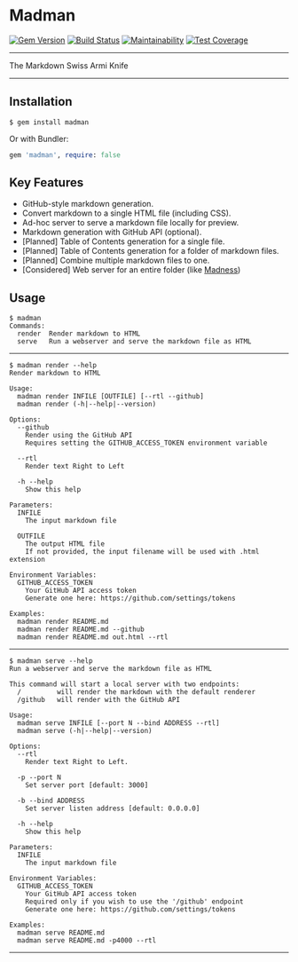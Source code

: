 Madman
==================================================

[![Gem Version](https://badge.fury.io/rb/madman.svg)](https://badge.fury.io/rb/madman)
[![Build Status](https://travis-ci.com/DannyBen/madman.svg?branch=master)](https://travis-ci.com/DannyBen/madman)
[![Maintainability](https://api.codeclimate.com/v1/badges/506449ea988f5518425d/maintainability)](https://codeclimate.com/github/DannyBen/madman/maintainability)
[![Test Coverage](https://api.codeclimate.com/v1/badges/506449ea988f5518425d/test_coverage)](https://codeclimate.com/github/DannyBen/madman/test_coverage)


---

The Markdown Swiss Armi Knife

---

Installation
--------------------------------------------------

```
$ gem install madman
```

Or with Bundler:

```ruby
gem 'madman', require: false
```



Key Features
--------------------------------------------------

- GitHub-style markdown generation.
- Convert markdown to a single HTML file (including CSS).
- Ad-hoc server to serve a markdown file locally for preview.
- Markdown generation with GitHub API (optional).
- [Planned] Table of Contents generation for a single file.
- [Planned] Table of Contents generation for a folder of markdown files.
- [Planned] Combine multiple markdown files to one.
- [Considered] Web server for an entire folder (like [Madness][1])



Usage
--------------------------------------------------

<!-- usage -->
```
$ madman
Commands:
  render  Render markdown to HTML
  serve   Run a webserver and serve the markdown file as HTML
```

---

```
$ madman render --help
Render markdown to HTML

Usage:
  madman render INFILE [OUTFILE] [--rtl --github]
  madman render (-h|--help|--version)

Options:
  --github
    Render using the GitHub API
    Requires setting the GITHUB_ACCESS_TOKEN environment variable

  --rtl
    Render text Right to Left

  -h --help
    Show this help

Parameters:
  INFILE
    The input markdown file

  OUTFILE
    The output HTML file
    If not provided, the input filename will be used with .html extension

Environment Variables:
  GITHUB_ACCESS_TOKEN
    Your GitHub API access token
    Generate one here: https://github.com/settings/tokens

Examples:
  madman render README.md
  madman render README.md --github
  madman render README.md out.html --rtl
```

---

```
$ madman serve --help
Run a webserver and serve the markdown file as HTML

This command will start a local server with two endpoints:
  /         will render the markdown with the default renderer
  /github   will render with the GitHub API

Usage:
  madman serve INFILE [--port N --bind ADDRESS --rtl]
  madman serve (-h|--help|--version)

Options:
  --rtl
    Render text Right to Left.

  -p --port N
    Set server port [default: 3000]

  -b --bind ADDRESS
    Set server listen address [default: 0.0.0.0]

  -h --help
    Show this help

Parameters:
  INFILE
    The input markdown file

Environment Variables:
  GITHUB_ACCESS_TOKEN
    Your GitHub API access token
    Required only if you wish to use the '/github' endpoint
    Generate one here: https://github.com/settings/tokens

Examples:
  madman serve README.md
  madman serve README.md -p4000 --rtl
```

---

<!-- usage -->


[1]: https://github.com/DannyBen/madness